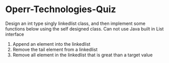 # Operr-Technologies-Quiz
Design an int type singly linkedlist class, and then implement some functions below using the self designed class.
Can not use Java built in List interface
1. Append an element into the linkedlist
2. Remove the tail element from a linkedlist
3. Remove all element in the linkedlist that is great than a target value
